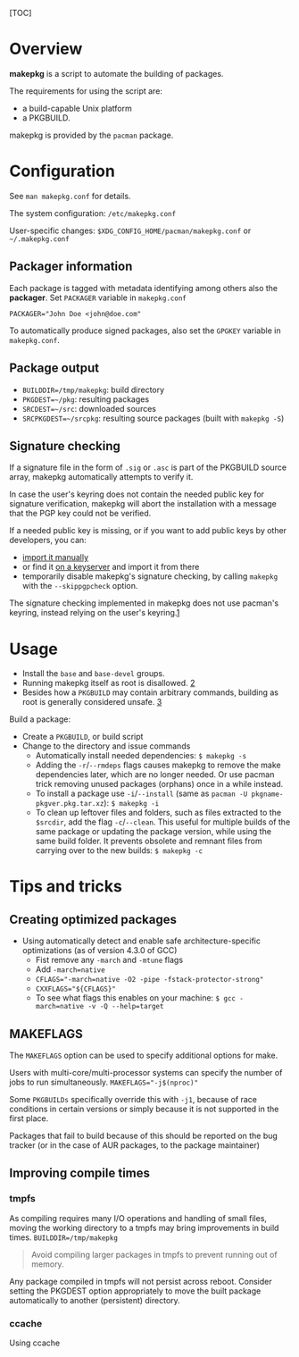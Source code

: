 [TOC]

# Overview
**makepkg** is a script to automate the building of packages.

The requirements for using the script are:
- a build-capable Unix platform
- a PKGBUILD.

makepkg is provided by the `pacman` package.

# Configuration
See `man makepkg.conf` for details.

The system configuration: `/etc/makepkg.conf`

User-specific changes: `$XDG_CONFIG_HOME/pacman/makepkg.conf` or `~/.makepkg.conf`

## Packager information
Each package is tagged with metadata identifying among others also the **packager**. Set `PACKAGER` variable in `makepkg.conf`

	PACKAGER="John Doe <john@doe.com"

To automatically produce signed packages, also set the `GPGKEY` variable in `makepkg.conf`.

## Package output
- `BUILDDIR=/tmp/makepkg`: build directory
- `PKGDEST=~/pkg`: resulting packages
- `SRCDEST=~/src`: downloaded sources
- `SRCPKGDEST=~/srcpkg`: resulting source packages (built with `makepkg -S`)

## Signature checking
If a signature file in the form of `.sig` or `.asc` is part of the PKGBUILD source array, makepkg automatically attempts to verify it.

In case the user's keyring does not contain the needed public key for signature verification, makepkg will abort the installation with a message that the PGP key could not be verified.

If a needed public key is missing, or if you want to add public keys by other developers, you can:
- [import it manually](https://wiki.archlinux.org/index.php/GnuPG#Import_a_key)
- or find it [on a keyserver](https://wiki.archlinux.org/index.php/GnuPG#Use_a_keyserver) and import it from there
- temporarily disable makepkg's signature checking, by calling `makepkg` with the `--skippgpcheck` option.

The signature checking implemented in makepkg does not use pacman's keyring, instead relying on the user's keyring.[1](http://allanmcrae.com/2015/01/two-pgp-keyrings-for-package-management-in-arch-linux/)

# Usage
- Install the `base` and `base-devel` groups.
- Running makepkg itself as root is disallowed. [2](https://projects.archlinux.org/pacman.git/tree/NEWS)
- Besides how a `PKGBUILD` may contain arbitrary commands, building as root is generally considered unsafe. [3](https://bbs.archlinux.org/viewtopic.php?id=67561)

Build a package:
- Create a `PKGBUILD`, or build script
- Change to the directory and issue commands
	+ Automatically install needed dependencies: `$ makepkg -s`
	+ Adding the `-r`/`--rmdeps` flags causes makepkg to remove the make dependencies later, which are no longer needed. Or use pacman trick removing unused packages (orphans) once in a while instead.
	+ To install a package use `-i`/`--install` (same as `pacman -U pkgname-pkgver.pkg.tar.xz`): `$ makepkg -i`
	+ To clean up leftover files and folders, such as files extracted to the `$srcdir`, add the flag `-c`/`--clean`. This useful for multiple builds of the same package or updating the package version, while using the same build folder. It prevents obsolete and remnant files from carrying over to the new builds: `$ makepkg -c`

# Tips and tricks
## Creating optimized packages
- Using automatically detect and enable safe architecture-specific optimizations (as of version 4.3.0 of GCC)
	+ Fist remove any `-march` and `-mtune` flags
	+ Add `-march=native`
	+ `CFLAGS="-march=native -O2 -pipe -fstack-protector-strong"`
	+ `CXXFLAGS="${CFLAGS}"`
	+ To see what flags this enables on your machine: `$ gcc -march=native -v -Q --help=target`

## MAKEFLAGS
The `MAKEFLAGS` option can be used to specify additional options for make.

Users with multi-core/multi-processor systems can specify the number of jobs to run simultaneously. `MAKEFLAGS="-j$(nproc)"`

Some `PKGBUILDs` specifically override this with `-j1`, because of race conditions in certain versions or simply because it is not supported in the first place.

Packages that fail to build because of this should be reported on the bug tracker (or in the case of AUR packages, to the package maintainer)

## Improving compile times
### tmpfs
As compiling requires many I/O operations and handling of small files, moving the working directory to a tmpfs may bring improvements in build times. `BUILDDIR=/tmp/makepkg`

>Avoid compiling larger packages in tmpfs to prevent running out of memory.

Any package compiled in tmpfs will not persist across reboot. Consider setting the PKGDEST option appropriately to move the built package automatically to another (persistent) directory.

### ccache
Using ccache

